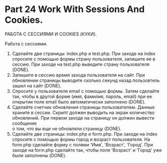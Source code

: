 ﻿# Part 24 Work With Sessions And Cookies.

РАБОТА С СЕССИЯМИ И COOKIES (КУКИ).

Работа с сессиями.

1. Сделайте две страницы: index.php и test.php. При заходе на index спросите с помощью формы страну пользователя, запишите ее в сессию. При заходе на test.php выведите страну пользователя (DONE).
2. Запишите в сессию время захода пользователя на сайт. При обновлении страницы выводите сколько секунд назад пользовтель зашел на сайт (DONE).
3. Спросите у пользователя email с помощью формы. Затем сделайте так, чтобы в другой форме (имя, фамилия, пароль, email) при ее открытии поле email было автоматически заполнено (DONE).
4. Сделайте счетчик обновления страницы пользователем. Данные храните в сессии. Скрипт должен выводить на экран количество обновлений. При первом заходе на страницу он должен вывести сообщение 		
   о том, что вы еще не обновляли страницу (DONE).
5. Сделайте две страницы: index.php и form.php. При заходе на index спросите с помощью формы город и возраст пользователя. На form.php сделайте форму с полями 'Имя', 'Возраст', 'Город'. При 
   заходе на form.php сделайте так, чтобы поля 'Возраст' и 'Город' уже были заполнены (DONE).

